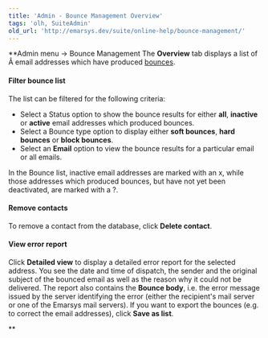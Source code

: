 ```yaml
---
title: 'Admin - Bounce Management Overview'
tags: 'olh, SuiteAdmin'
old_url: 'http://emarsys.dev/suite/online-help/bounce-management/'
---
```


**Admin menu -> Bounce Management The **Overview** tab displays a list of Â email addresses which have produced [bounces](/olh/about-bounces.md "Admin â&#128;&#147; About Bounces").

#### Filter bounce list

 The list can be filtered for the following criteria:

- Select a Status option to show the bounce results for either **all**, **inactive** or **active** email addresses which produced bounces.
- Select a Bounce type option to display either **soft bounces**, **hard bounces** or **block bounces**.
- Select an **Email** option to view the bounce results for a particular email or all emails.

 In the Bounce list, inactive email addresses are marked with an x, while those addresses which produced bounces, but have not yet been deactivated, are marked with a ?.

#### Remove contacts

 To remove a contact from the database, click **Delete contact**.

#### View error report

 Click **Detailed view** to display a detailed error report for the selected address. You see the date and time of dispatch, the sender and the original subject of the bounced email as well as the reason why it could not be delivered. The report also contains the **Bounce body**, i.e. the error message issued by the server identifying the error (either the recipient's mail server or one of the Emarsys mail servers). If you want to export the bounces (e.g. to correct the email addresses), click **Save as list**.

**